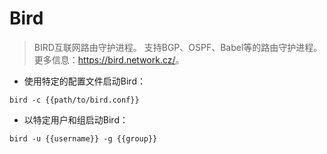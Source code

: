 # Bird

> BIRD互联网路由守护进程。
> 支持BGP、OSPF、Babel等的路由守护进程。
> 更多信息：<https://bird.network.cz/>。

- 使用特定的配置文件启动Bird：

`bird -c {{path/to/bird.conf}}`

- 以特定用户和组启动Bird：

`bird -u {{username}} -g {{group}}`